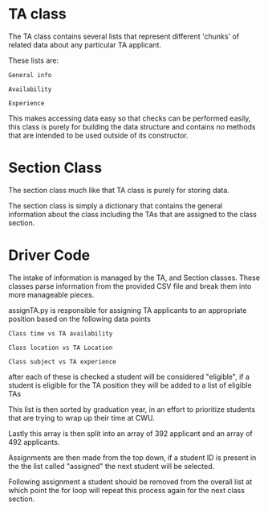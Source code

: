 # TA class

The TA class contains several lists that represent different 'chunks' of related data about any particular TA applicant.

These lists are:

	General info
	
	Availability
	
	Experience
	
This makes accessing data easy so that checks can be performed easily, this class is purely for building the data structure and contains no methods that are intended to be used outside of its constructor.

# Section Class

The section class much like that TA class is purely for storing data.

The section class is simply a dictionary that contains the general information about the class
including the TAs that are assigned to the class section.

# Driver Code

The intake of information is managed by the TA, and Section classes. These classes parse information from the provided CSV file and break them into more manageable pieces. 

assignTA.py is responsible for assigning TA applicants to an appropriate position based on the following data points
	
	Class time vs TA availability
	
	Class location vs TA Location
	
	Class subject vs TA experience
	
after each of these is checked a student will be considered "eligible", if a student is eligible for the TA position they will be added to a list of eligible TAs

This list is then sorted by graduation year, in an effort to prioritize students that are trying to wrap up their time at CWU.

Lastly this array is then split into an array of 392 applicant and an array of 492 applicants.

Assignments are then made from the top down, if a student ID is present in the the list called "assigned" the next student will be selected.

Following assignment a student should be removed from the overall list at which point the for loop will repeat this process again for the next class section.

